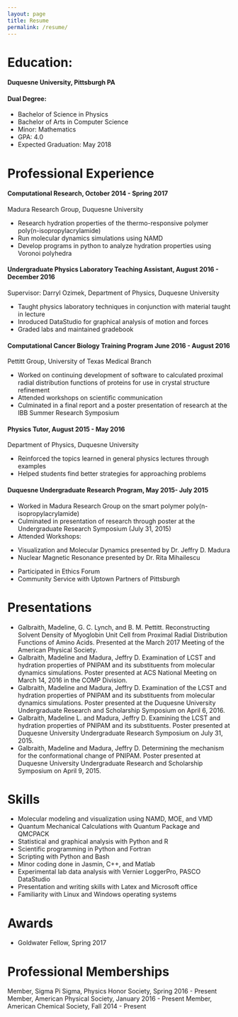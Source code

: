 ```yaml
---
layout: page
title: Resume 
permalink: /resume/
---
```


# Education:

#### Duquesne University, Pittsburgh PA

#### Dual Degree:

+ Bachelor of Science in Physics	
+ Bachelor of Arts in Computer Science
+ Minor: Mathematics
+ GPA: 4.0
+ Expected Graduation: May 2018

# Professional Experience



#### Computational Research, October 2014 - Spring 2017

Madura Research Group, Duquesne University 

+ Research hydration properties of the thermo-responsive polymer poly(n-isopropylacrylamide)
+ Run molecular dynamics simulations using NAMD
+ Develop programs in python to analyze hydration properties using Voronoi polyhedra

#### Undergraduate Physics Laboratory Teaching Assistant, August 2016 - December 2016
Supervisor: Darryl Ozimek, Department of Physics, Duquesne University
+ Taught physics laboratory techniques in conjunction with material taught in lecture
+ Inroduced DataStudio for graphical analysis of motion and forces
+ Graded labs and maintained gradebook

#### Computational Cancer Biology Training Program June 2016 - August 2016

Pettitt Group, University of Texas Medical Branch

+ Worked on continuing development of software to calculated proximal radial distribution functions of proteins for use in crystal structure refinement
+ Attended workshops on scientific communication
+ Culminated in a final report and a poster presentation of research at the IBB Summer Research Symposium

#### Physics Tutor, August 2015 - May 2016
Department of Physics, Duquesne University

+ Reinforced the topics learned in general physics lectures through examples
+ Helped students find better strategies for approaching problems

#### Duquesne Undergraduate Research Program, May 2015- July 2015
+ Worked in Madura Research Group on the smart polymer poly(n-isopropylacrylamide)
+ Culminated in presentation of research through poster at the Undergraduate Research Symposium (July 31, 2015)
+ Attended Workshops:
 * Visualization and Molecular Dynamics presented by Dr. Jeffry D. Madura
 * Nuclear Magnetic Resonance presented by Dr. Rita Mihailescu
+ Participated in Ethics Forum
+ Community Service with Uptown Partners of Pittsburgh

# Presentations
+ Galbraith, Madeline, G. C. Lynch, and B. M. Pettitt. Reconstructing Solvent Density of Myoglobin Unit Cell from Proximal Radial Distribution Functions of Amino Acids. Presented at the March 2017 Meeting of the American Physical Society. 
+ Galbraith, Madeline and Madura, Jeffry D. Examination of LCST and hydration properties of PNIPAM and its substituents from molecular dynamics simulations. Poster presented at ACS National Meeting on March 14, 2016 in the COMP Division. 
+ Galbraith, Madeline and Madura, Jeffry D. Examination of the LCST and hydration properties of PNIPAM and its substituents from molecular dynamics simulations. Poster presented at the Duquesne University Undergraduate Research and Scholarship Symposium on April 6, 2016. 
+ Galbraith, Madeline L. and Madura, Jeffry D. Examining the LCST and hydration properties of PNIPAM and its substituents. Poster presented at Duquesne University Undergraduate Research Symposium on July 31, 2015.
+ Galbraith, Madeline and Madura, Jeffry D. Determining the mechanism for the conformational change of PNIPAM. Poster presented at Duquesne University Undergraduate Research and Scholarship Symposium on April 9, 2015.

# Skills
+ Molecular modeling and visualization using NAMD, MOE, and VMD
+ Quantum Mechanical Calculations with Quantum Package and QMCPACK
+ Statistical and graphical analysis with Python and R
+ Scientific programming in Python and Fortran
+ Scripting with Python and Bash
+ Minor coding done in Jasmin, C++, and Matlab
+ Experimental lab data analysis with Vernier LoggerPro, PASCO DataStudio
+ Presentation and writing skills with Latex and Microsoft office 
+ Familiarity with Linux and Windows operating systems

# Awards
+ Goldwater Fellow, Spring 2017

# Professional Memberships
Member, Sigma Pi Sigma, Physics Honor Society, Spring 2016 - Present
Member, American Physical Society, January 2016 - Present
Member, American Chemical Society, Fall 2014 - Present
